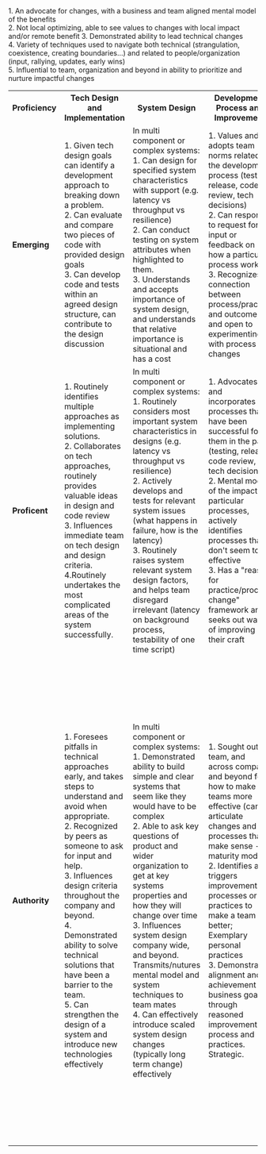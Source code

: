 


<table>
	<tr>
		<th>
			Proficiency
		</th>
		<th>
			Tech Design and Implementation
		</th>
		<th>
			System Design
		</th>
		<th>
			Development Process and Improvement
		</th>
		<th>
			Communication
		</th>
		<th>
			Technical Change
		</th>
	</tr>
	<tr>
		<td>
			<strong>Emerging</strong>
		</td>
		<td>
		<!--- Emerging Tech Design and Implementation -->	
			1. Given tech design goals can identify a development approach to breaking down a problem. <br/> 
			2. Can evaluate and compare two pieces of code with provided design goals <br/>
			3. Can develop code and tests within an agreed design structure, can contribute to the design discussion <br/>
		</td>
		<td>
		<!--- Emerging System Design -->
			In multi component or complex systems: <br/>
			1. Can design for specified system characteristics with support (e.g. latency vs throughput vs resilience) <br/>
			2. Can conduct testing on system attributes when highlighted to them. <br/>
			3. Understands and accepts importance of system design, and understands that relative importance is situational and has a cost <br/>
		</td>
		<td>
		<!--- Emerging Development Process and Improvement -->
			1. Values and adopts team norms related to the development process (testing, release, code review, tech decisions) <br/>
			2. Can respond to request for input or feedback on how a particular process worked. <br/>
			3. Recognizes a connection between process/practice and outcome, and open to experimenting with process changes <br/>
		</td>
		<td>
		<!--- Emerging Communication -->
			1. Verbally explains technology they are familiar with clearly to peers. <br/>
			2. Organizes written materials for peers clearly. <br/>
			3. Basic communication skills awareness such as turn taking (both speaking up, and leaving space) in group settings. <br/>
		</td>
		<td>
		<!--- Emerging Technical Change -->
			Not Applicable.
		</td>
	</tr>
	<tr>
		<td>
			<strong>Proficent</strong>
		</td>
		<td>
		<!--- Proficent Tech Design and Implementation -->
			1. Routinely identifies multiple approaches as implementing solutions. <br/> 
			2. Collaborates on tech approaches, routinely provides valuable ideas in design and code review <br/>
			3. Influences immediate team on tech design and design criteria. <br/>
			4.Routinely undertakes the most complicated areas of the system successfully. <br/>	 
		</td>
		<td>
		<!--- Proficent System Design -->
			In multi component or complex systems: <br/>
			1. Routinely considers most important system characteristics in designs (e.g. latency vs throughput vs resilience) <br/>
			2. Actively develops and tests for relevant system issues (what happens in failure, how is the latency) <br/>
			3. Routinely raises system relevant system design factors, and helps team disregard irrelevant (latency on background process, testability of one time script) <br/>
		</td>
		<td>
		<!--- Proficent Development Process and Improvement -->
			1. Advocates and incorporates processes that have been successful for them in the past (testing, release, code review, tech decisions) <br/>
			2. Mental model of the impact of particular processes, actively identifies processes that don't seem to be effective <br/>
			3. Has a "reason for practice/process change" framework and seeks out ways of improving their craft <br/>
		</td>
		<td>
		<!--- Proficent Communication -->
			1. Aware of audience, verbally explains ideas appriate to audience and setting, able to get input. <br/>
			2. Aware of audience, and organizes written materials for different audiences clearly. <br/>
			3. Brings focus to group communication settings, and able to amplify others contributions, confirm understanding to others,  and ensure their key points are heard. <br/>
		</td>
		<td>
		<!--- Proficent Technical Change -->
			1. Understands tradeoffs between major technical systems and approaches <br/>
			2. Demonstrated ability to support and contribute to long term or high impact changes <br/>
			3. Recognizes the human and team connection to big changes. 
		</td>
	</tr>
	<tr>
		<td>
			<strong>Authority</strong>
		</td>
		<td>
		<!--- Authority Tech Design and Implementation -->
			1. Foresees pitfalls in technical approaches early, and takes steps to understand and avoid when appropriate. <br/> 
			2. Recognized by peers as someone to ask for input and help.  <br/>
			3. Influences design criteria throughout the company and beyond. <br/>
			4. Demonstrated ability to solve technical solutions that have been a barrier to the team. <br/>
			5. Can strengthen the design of a system and introduce new technologies effectively <br/> 
		</td>
		<td>
		<!--- Authority System Design -->
			In multi component or complex systems: <br/>
			1. Demonstrated ability to build simple and clear systems that seem like they would have to be complex <br/>
			2. Able to ask key questions of product and wider organization to get at key systems properties and how they will change over time <br/>
			3. Influences system design company wide, and beyond. Transmits/nutures mental model and system techniques to team mates <br/>
			4. Can effectively introduce scaled system design changes (typically long term change) effectively <br/>
		</td>
		<td>
		<!--- Authority Development Process and Improvement -->
			1. Sought out by team, and across company and beyond for how to make teams more effective (can articulate changes and processes that make sense  - maturity model) <br/>
			2. Identifies and triggers improvements to processes or practices to make a team better; Exemplary personal practices <br/>
			3. Demonstrated alignment and achievement of business goals through reasoned improvement of process and practices. Strategic. <br/>
		</td>
		<td>
		<!--- Authority Communication -->
			1. Aware of audience both in general and situationally (are people following, excited, worried). <br/>
			2. Audience and objective interactions in written communication (writing for learning, writing for influence, etc.) . <br/>
			3. Use of rhetorical and communication techniques (emotional language, repetition) for both information exchange, shared understanding and emotional tone. . <br/>
			4. Use of deliberate facilitation techniques, group meetings are more effective when they are present. <br/>
			5. Improves others communication through feedback and editing, communicates broadly outside of team <br/>
		</td>
		<!--- Authority Technical Change -->
			1. An advocate for changes, with a business and team aligned mental model of the benefits <br/>
			2. Not local optimizing, able to see values to changes with local impact and/or remote benefit
			3. Demonstrated ability to lead technical changes  <br/>
			4. Variety of techniques used to navigate both technical (strangulation, coexistence, creating boundaries...) and related to people/organization (input, rallying, updates, early wins)  <br/>
			5. Influential to team, organization and beyond in ability to prioritize and nurture impactful changes <br/>
		</td>
	</tr>
</table>
